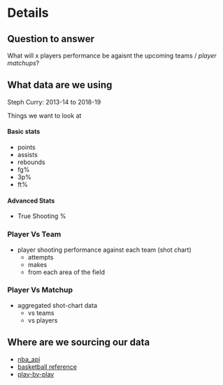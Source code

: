 # Details

## Question to answer

What will x players performance be agaisnt the upcoming teams / *player matchups*?

## What data are we using

Steph Curry: 2013-14 to 2018-19

Things we want to look at

#### Basic stats

* points
* assists
* rebounds
* fg%
* 3p%
* ft%

#### Advanced Stats

* True Shooting %

### Player Vs Team

* player shooting performance against each team (shot chart)
  * attempts
  * makes
  * from each area of the field

### Player Vs Matchup

* aggregated shot-chart data
  * vs teams
  * vs players

## Where are we sourcing our data

* [nba_api](https://github.com/swar/nba_api)
* [basketball reference](https://www.basketball-reference.com/)
* [play-by-play](http://www.pbpstats.com/)